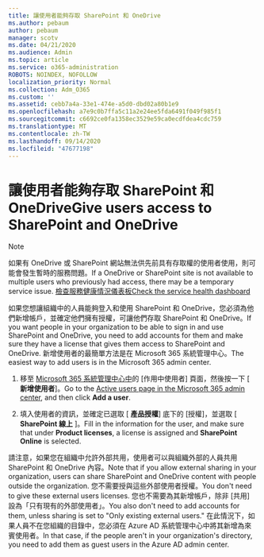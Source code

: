 ```yaml
---
title: 讓使用者能夠存取 SharePoint 和 OneDrive
ms.author: pebaum
author: pebaum
manager: scotv
ms.date: 04/21/2020
ms.audience: Admin
ms.topic: article
ms.service: o365-administration
ROBOTS: NOINDEX, NOFOLLOW
localization_priority: Normal
ms.collection: Adm_O365
ms.custom: ''
ms.assetid: cebb7a4a-33e1-474e-a5d0-dbd02a80b1e9
ms.openlocfilehash: a7e9c0b7ffa5c11a2e24ee5fda6491f049f985f1
ms.sourcegitcommit: c6692ce0fa1358ec3529e59ca0ecdfdea4cdc759
ms.translationtype: MT
ms.contentlocale: zh-TW
ms.lasthandoff: 09/14/2020
ms.locfileid: "47677198"
---
```

# <a name="give-users-access-to-sharepoint-and-onedrive"></a><span data-ttu-id="71763-102">讓使用者能夠存取 SharePoint 和 OneDrive</span><span class="sxs-lookup"><span data-stu-id="71763-102">Give users access to SharePoint and OneDrive</span></span>

> [!NOTE]
> <span data-ttu-id="71763-103">如果有 OneDrive 或 SharePoint 網站無法供先前具有存取權的使用者使用，則可能會發生暫時的服務問題。</span><span class="sxs-lookup"><span data-stu-id="71763-103">If a OneDrive or SharePoint site is not available to multiple users who previously had access, there may be a temporary service issue.</span></span> [<span data-ttu-id="71763-104">檢查服務健康情況儀表板</span><span class="sxs-lookup"><span data-stu-id="71763-104">Check the service health dashboard</span></span>](https://portal.office.com/adminportal/home#/servicehealth)
  
<span data-ttu-id="71763-105">如果您想讓組織中的人員能夠登入和使用 SharePoint 和 OneDrive，您必須為他們新增帳戶，並確定他們擁有授權，可讓他們存取 SharePoint 和 OneDrive。</span><span class="sxs-lookup"><span data-stu-id="71763-105">If you want people in your organization to be able to sign in and use SharePoint and OneDrive, you need to add accounts for them and make sure they have a license that gives them access to SharePoint and OneDrive.</span></span> <span data-ttu-id="71763-106">新增使用者的最簡單方法是在 Microsoft 365 系統管理中心。</span><span class="sxs-lookup"><span data-stu-id="71763-106">The easiest way to add users is in the Microsoft 365 admin center.</span></span>
  
1. <span data-ttu-id="71763-107">移至 [Microsoft 365 系統管理中心中](https://portal.office.com/adminportal/home#/users)的 [作用中使用者] 頁面，然後按一下 [ **新增使用者**]。</span><span class="sxs-lookup"><span data-stu-id="71763-107">Go to the [Active users page in the Microsoft 365 admin center](https://portal.office.com/adminportal/home#/users), and then click **Add a user**.</span></span>
    
2. <span data-ttu-id="71763-108">填入使用者的資訊，並確定已選取 [ **產品授權**] 底下的 [授權]，並選取 [ **SharePoint 線上** ]。</span><span class="sxs-lookup"><span data-stu-id="71763-108">Fill in the information for the user, and make sure that under **Product licenses**, a license is assigned and **SharePoint Online** is selected.</span></span> 
    
<span data-ttu-id="71763-109">請注意，如果您在組織中允許外部共用，使用者可以與組織外部的人員共用 SharePoint 和 OneDrive 內容。</span><span class="sxs-lookup"><span data-stu-id="71763-109">Note that if you allow external sharing in your organization, users can share SharePoint and OneDrive content with people outside the organization.</span></span> <span data-ttu-id="71763-110">您不需要授與這些外部使用者授權。</span><span class="sxs-lookup"><span data-stu-id="71763-110">You don't need to give these external users licenses.</span></span> <span data-ttu-id="71763-111">您也不需要為其新增帳戶，除非 [共用] 設為「只有現有的外部使用者」。</span><span class="sxs-lookup"><span data-stu-id="71763-111">You also don't need to add accounts for them, unless sharing is set to "Only existing external users."</span></span> <span data-ttu-id="71763-112">在此情況下，如果人員不在您組織的目錄中，您必須在 Azure AD 系統管理中心中將其新增為來賓使用者。</span><span class="sxs-lookup"><span data-stu-id="71763-112">In that case, if the people aren't in your organization's directory, you need to add them as guest users in the Azure AD admin center.</span></span>
  

